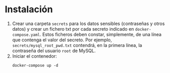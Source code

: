 # Instalación

1. Crear una carpeta `secrets` para los datos sensibles (contraseñas y otros datos) y crear un fichero txt por cada secreto indicado en `docker-compose.yaml`. Estos ficheros deben constar, simplemente, de una línea que contenga el valor del secreto. Por ejemplo, `secrets/mysql_root_pwd.txt` contendrá, en la primera línea, la contraseña del usuario `root` de MySQL.
2. Iniciar el contenedor: 
    ```
    docker-compose up -d
    ```